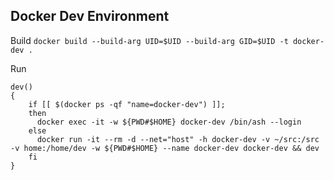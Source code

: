 ## Docker Dev Environment

Build
`docker build --build-arg UID=$UID --build-arg GID=$UID -t docker-dev .`

Run
```
dev()
{
    if [[ $(docker ps -qf "name=docker-dev") ]];
    then
      docker exec -it -w ${PWD#$HOME} docker-dev /bin/ash --login
    else
      docker run -it --rm -d --net="host" -h docker-dev -v ~/src:/src -v home:/home/dev -w ${PWD#$HOME} --name docker-dev docker-dev && dev
    fi
}
```
